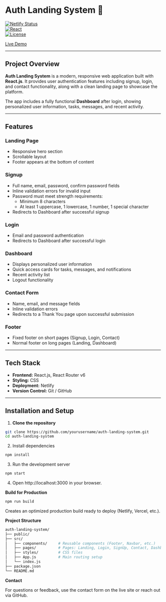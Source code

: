 # Auth Landing System 🚀

[![Netlify Status](https://img.shields.io/netlify/your-netlify-site-id)](https://auth-landing-system.netlify.app/)  
[![React](https://img.shields.io/badge/React-17.0.2-blue)](https://reactjs.org/)  
[![License](https://img.shields.io/badge/License-MIT-green)](LICENSE)

[Live Demo](https://auth-landing-system.netlify.app/)

---

## **Project Overview**

**Auth Landing System** is a modern, responsive web application built with **React.js**. It provides user authentication features including signup, login, and contact functionality, along with a clean landing page to showcase the platform.  

The app includes a fully functional **Dashboard** after login, showing personalized user information, tasks, messages, and recent activity.

---

## **Features**

### **Landing Page**
- Responsive hero section  
- Scrollable layout  
- Footer appears at the bottom of content  

### **Signup**
- Full name, email, password, confirm password fields  
- Inline validation errors for invalid input  
- Password must meet strength requirements:  
  - Minimum 8 characters  
  - At least 1 uppercase, 1 lowercase, 1 number, 1 special character  
- Redirects to Dashboard after successful signup  

### **Login**
- Email and password authentication  
- Redirects to Dashboard after successful login  

### **Dashboard**
- Displays personalized user information  
- Quick access cards for tasks, messages, and notifications  
- Recent activity list  
- Logout functionality  

### **Contact Form**
- Name, email, and message fields  
- Inline validation errors  
- Redirects to a Thank You page upon successful submission  

### **Footer**
- Fixed footer on short pages (Signup, Login, Contact)  
- Normal footer on long pages (Landing, Dashboard)  

---

## **Tech Stack**

- **Frontend:** React.js, React Router v6  
- **Styling:** CSS  
- **Deployment:** Netlify  
- **Version Control:** Git / GitHub  

---

## **Installation and Setup**

1. **Clone the repository**  
```bash
git clone https://github.com/yourusername/auth-landing-system.git
cd auth-landing-system

```

2. Install dependencies
```bash
npm install

```

3. Run the development server
```bash
npm start

```

4. Open http://localhost:3000 in your browser.

**Build for Production**
```bash
npm run build

```

Creates an optimized production build ready to deploy (Netlify, Vercel, etc.).


**Project Structure**
```bash
auth-landing-system/
├── public/
├── src/
│   ├── components/     # Reusable components (Footer, Navbar, etc.)
│   ├── pages/          # Pages: Landing, Login, SignUp, Contact, Dashboard, Verification, ThankYou
│   ├── styles/         # CSS files
│   ├── App.js          # Main routing setup
│   └── index.js
├── package.json
└── README.md

```


**Contact**

For questions or feedback, use the contact form on the live site or reach out via GitHub.

